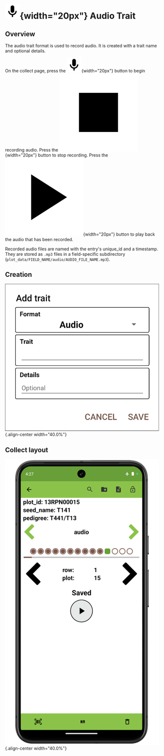 ![audio](/_static/icons/formats/microphone.png){width="20px"} Audio Trait
=========================================================================

Overview
--------

The audio trait format is used to record audio. It is created with a
trait name and optional details.

On the collect page, press the
![audio](/_static/icons/formats/microphone.png){width="20px"} button to
begin recording audio. Press the
![stop](/_static/icons/formats/stop.png){width="20px"} button to stop
recording. Press the
![play](/_static/icons/formats/play.png){width="20px"} button to play
back the audio that has been recorded.

Recorded audio files are named with the entry\'s unique\_id and a
timestamp. They are stored as `.mp3` files in a field-specific
subdirectory (`plot_data/FIELD_NAME/audio/AUDIO_FILE_NAME.mp3`).

Creation
--------

![](/_static/images/traits/formats/create_audio.png){.align-center
width="40.0%"}

Collect layout
--------------

![](/_static/images/traits/formats/collect_audio_framed.png){.align-center
width="40.0%"}
